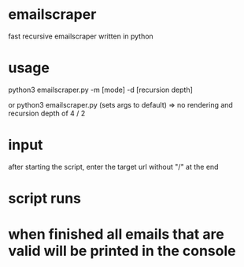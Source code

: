 # emailscraper
fast recursive emailscraper written in python

# usage
python3 emailscraper.py -m [mode] -d [recursion depth]

or python3 emailscraper.py (sets args to default) => no rendering and recursion depth of 4 / 2

# input
after starting the script, enter the target url without "/" at the end

# script runs

# when finished all emails that are valid will be printed in the console


